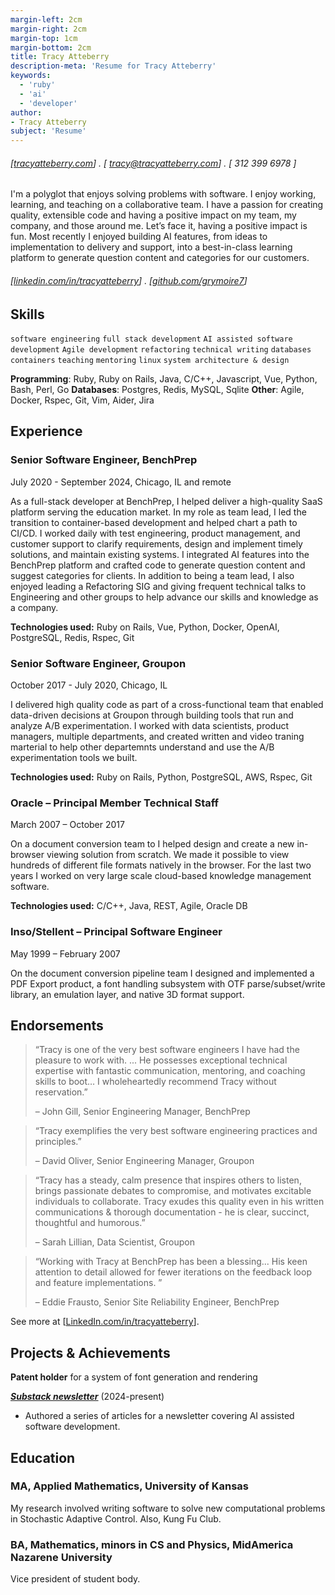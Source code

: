 ```yaml
---
margin-left: 2cm
margin-right: 2cm
margin-top: 1cm
margin-bottom: 2cm
title: Tracy Atteberry
description-meta: 'Resume for Tracy Atteberry'
keywords:
  - 'ruby'
  - 'ai'
  - 'developer'
author:
- Tracy Atteberry
subject: 'Resume'
---
```

###### [[tracyatteberry.com](https://tracyatteberry.com)] . [ tracy@tracyatteberry.com] . [ 312 399 6978 ]

I'm a polyglot that enjoys solving problems with software. I enjoy working, learning, and
teaching on a collaborative team. I have a passion for creating quality, extensible code and
having a positive impact on my team, my company, and those around me. Let’s face it, having
a positive impact is fun. Most recently I enjoyed building AI features, from ideas to
implementation to delivery and support, into a best-in-class learning platform to generate
question content and categories for our customers.

###### [[linkedin.com/in/tracyatteberry](https:://linkedin.com/in/tracyatteberry/)] . [[github.com/grymoire7](https://github.com/grymoire7)]

## Skills

```software engineering```
```full stack development```
```AI assisted software development```
```Agile development```
```refactoring```
```technical writing```
```databases```
```containers```
```teaching```
```mentoring```
```linux```
```system architecture & design```

**Programming**: Ruby, Ruby on Rails, Java, C/C++, Javascript, Vue, Python, Bash, Perl, Go
**Databases**: Postgres, Redis, MySQL, Sqlite
**Other**: Agile, Docker, Rspec, Git, Vim, Aider, Jira

## Experience

### Senior Software Engineer, BenchPrep

July 2020 - September 2024, Chicago, IL and remote

As a full-stack developer at BenchPrep, I helped deliver a high-quality SaaS
platform serving the education market. In my role as team lead, I led the
transition to container-based development and helped chart a path to CI/CD. I
worked daily with test engineering, product management, and customer support to
clarify requirements, design and implement timely solutions, and maintain
existing systems. I integrated AI features into the BenchPrep platform and
crafted code to generate question content and suggest categories for clients.
In addition to being a team lead, I also enjoyed leading a Refactoring SIG and
giving frequent technical talks to Engineering and other groups to help advance
our skills and knowledge as a company.

**Technologies used:** Ruby on Rails, Vue, Python, Docker, OpenAI, PostgreSQL, Redis, Rspec, Git


### Senior Software Engineer, Groupon

October 2017 - July 2020, Chicago, IL

I delivered high quality code as part of a cross-functional team that enabled
data-driven decisions at Groupon through building tools that run and analyze
A/B experimentation. I worked with data scientists, product managers, multiple
departments, and created written and video traning marterial to help other
departemnts understand and use the A/B experimentation tools we built.

**Technologies used:** Ruby on Rails, Python, PostgreSQL, AWS, Rspec, Git

### Oracle – Principal Member Technical Staff

March 2007 – October 2017

On a document conversion team to I helped design and create a new in-browser
viewing solution from scratch. We made it possible to view hundreds of
different file formats natively in the browser. For the last two years I worked
on very large scale cloud-based knowledge management software.

**Technologies used:** C/C++, Java, REST, Agile, Oracle DB

### Inso/Stellent – Principal Software Engineer

May 1999 – February 2007

On the document conversion pipeline team I designed and implemented a PDF
Export product, a font handling subsystem with OTF parse/subset/write library,
an emulation layer, and native 3D format support.

## Endorsements

> “Tracy is one of the very best software engineers I have had the pleasure to work with. ... He
> possesses exceptional technical expertise with fantastic communication, mentoring, and
> coaching skills to boot… I wholeheartedly recommend Tracy without reservation.”
>  
> – John Gill, Senior Engineering Manager, BenchPrep

> “Tracy exemplifies the very best software engineering practices and principles.”
>
> – David Oliver, Senior Engineering Manager, Groupon

> “Tracy has a steady, calm presence that inspires others to listen, brings passionate debates
> to compromise, and motivates excitable individuals to collaborate. Tracy exudes this quality even in
> his written communications & thorough documentation - he is clear, succinct, thoughtful and
> humorous.”
> 
> – Sarah Lillian, Data Scientist, Groupon

> “Working with Tracy at BenchPrep has been a blessing... His keen attention to
> detail allowed for fewer iterations on the feedback loop and feature
> implementations. ”
> 
> – Eddie Frausto, Senior Site Reliability Engineer, BenchPrep

See more at [[LinkedIn.com/in/tracyatteberry](https:://linkedin.com/in/tracyatteberry/)].

## Projects & Achievements

**Patent holder** for a system of font generation and rendering

**[*Substack newsletter*](https://aiassistedproductivity.substack.com/)** (2024-present)

- Authored a series of articles for a newsletter covering AI assisted software development.

## Education

### MA, Applied Mathematics, University of Kansas
My research involved writing software to solve new computational problems in Stochastic Adaptive Control. Also, Kung Fu Club.

### BA, Mathematics, minors in CS and Physics, MidAmerica Nazarene University
Vice president of student body.



